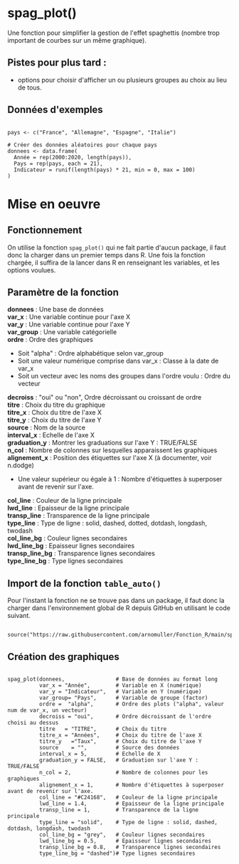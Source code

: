 # spag_plot()

Une fonction pour simplifier la gestion de l'effet spaghettis (nombre trop important de courbes sur un même graphique).


## Pistes pour plus tard :

- options pour choisir d'afficher un ou plusieurs groupes au choix au lieu de tous.


## Données d'exemples


```{r filename="Import des données d'exemples", warning=FALSE, message=FALSE}

pays <- c("France", "Allemagne", "Espagne", "Italie")

# Créer des données aléatoires pour chaque pays
donnees <- data.frame(
  Année = rep(2000:2020, length(pays)),
  Pays = rep(pays, each = 21),
  Indicateur = runif(length(pays) * 21, min = 0, max = 100)
)
```




# Mise en oeuvre
 
## Fonctionnement

On utilise la fonction `spag_plot()` qui ne fait partie d'aucun package, il faut donc la charger dans un premier temps dans R. 
Une fois la fonction chargée, il suffira de la lancer dans R en renseignant les variables, et les options voulues.

## Paramètre de la fonction

**donnees**        : Une base de données                             
**var_x**          : Une variable continue pour l'axe X    
**var_y**          : Une variable continue pour l'axe Y   
**var_group**      : Une variable catégorielle         
**ordre**          : Ordre des graphiques    
- Soit "alpha" : Ordre alphabétique selon var_group                                
- Soit une valeur numérique comprise dans var_x : Classe à la date de var_x  
- Soit un vecteur avec les noms des groupes dans l'ordre voulu : Ordre du vecteur  

**decroiss**       : "oui" ou "non", Ordre décroissant ou croissant de ordre    
**titre**          : Choix du titre du graphique     
**titre_x**        : Choix du titre de l'axe X    
**titre_y**        : Choix du titre de l'axe Y   
**source**         : Nom de la source    
**interval_x**     : Echelle de l'axe X   
**graduation_y**   : Montrer les graduations sur l'axe Y : TRUE/FALSE   
**n_col**          : Nombre de colonnes sur lesquelles apparaissent les graphiques    
**alignement_x**   : Position des étiquettes sur l'axe X (à documenter, voir n.dodge)   
- Une valeur supérieur ou égale à 1 : Nombre d'étiquettes à superposer avant de revenir sur l'axe.   

**col_line**       : Couleur de la ligne principale   
**lwd_line**       : Epaisseur de la ligne principale  
**transp_line**    : Transparence de la ligne principale  
**type_line**      : Type de ligne : solid, dashed, dotted, dotdash, longdash, twodash  
**col_line_bg**    : Couleur lignes secondaires  
**lwd_line_bg**    : Epaisseur lignes secondaires  
**transp_line_bg** : Transparence lignes secondaires  
**type_line_bg**   : Type lignes secondaires   




## Import de la fonction `table_auto()`

Pour l'instant la fonction ne se trouve pas dans un package, il faut donc la charger dans l'environnement global de R depuis GitHub en utilisant le code suivant.  

```{r filename="Import de la fonction depuis Github"}

source("https://raw.githubusercontent.com/arnomuller/Fonction_R/main/spag_plot/spag_plot.R")

```


## Création des graphiques


```{r filename="Activation de la fonction", warning=FALSE, message=FALSE}

spag_plot(donnees,                # Base de données au format long
          var_x = "Année",        # Variable en X (numérique)
          var_y = "Indicateur",   # Variable en Y (numérique)
          var_group= "Pays",      # Variable de groupe (factor)
          ordre =  "alpha",       # Ordre des plots ("alpha", valeur num de var_x, un vecteur)
          decroiss = "oui",       # Ordre décroissant de l'ordre choisi au dessus
          titre   = "TITRE",      # Choix du titre
          titre_x = "Années",     # Choix du titre de l'axe X
          titre_y   ="Taux",      # Choix du titre de l'axe Y
          source    = "",         # Source des données
          interval_x = 5,         # Echelle de X
          graduation_y = FALSE,   # Graduation sur l'axe Y : TRUE/FALSE 
          n_col = 2,              # Nombre de colonnes pour les graphiques
          alignement_x = 1,       # Nombre d'étiquettes à superposer avant de revenir sur l'axe.
          col_line = "#C24168",   # Couleur de la ligne principale
          lwd_line = 1.4,         # Epaisseur de la ligne principale
          transp_line = 1,        # Transparence de la ligne principale
          type_line = "solid",    # Type de ligne : solid, dashed, dotdash, longdash, twodash
          col_line_bg = "grey",   # Couleur lignes secondaires
          lwd_line_bg = 0.5,      # Epaisseur lignes secondaires
          transp_line_bg = 0.8,   # Transparence lignes secondaires
          type_line_bg = "dashed")# Type lignes secondaires   

```
